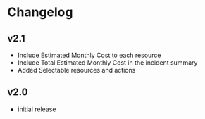 # Changelog

## v2.1

- Include Estimated Monthly Cost to each resource
- Include Total Estimated Monthly Cost in the incident summary
- Added Selectable resources and actions

## v2.0

- initial release
